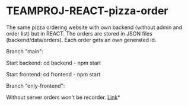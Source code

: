 # TEAMPROJ-REACT-pizza-order
The same pizza ordering website with own backend (without admin and order list) but in REACT. The orders are stored in JSON files (backend/data/orders). Each order gets an own generated id.

Branch "main":

Start backend:
cd backend - npm start

Start frontend:
cd frontend - npm start

Branch "only-frontend":

Without server orders won't be recorder.
[Link](https://pizza-order-react.web.app/)*